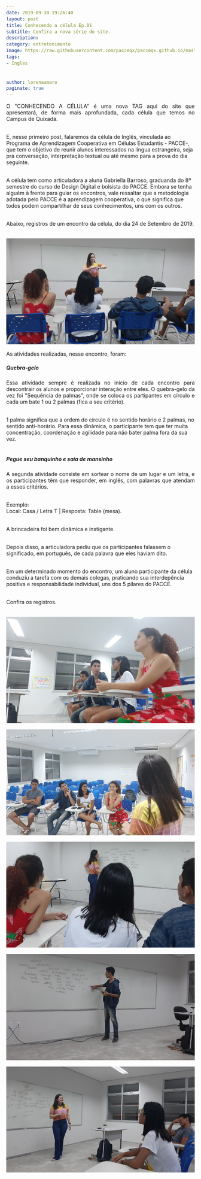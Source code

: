 ```yaml
---
date: 2019-09-30 19:26:40
layout: post
title: Conhecendo a célula Ep.01
subtitle: Confira a nova série do site.
description: 
category: entretenimento
image: https://raw.githubusercontent.com/pacceqx/pacceqx.github.io/master/assets/pic/2019-09-30/capa.png
tags:
- Ingles


author: lorenaamaro
paginate: true
---
```

<p style="text-align: justify">
O "CONHECENDO A CÉLULA" é uma nova TAG aqui do site que apresentará, de forma mais aprofundada, cada célula que temos no Campus de Quixadá.<br><br>

E, nesse primeiro post, falaremos da célula de Inglês, vinculada ao Programa de Aprendizagem Cooperativa em Células Estudantis - PACCE-, que tem o objetivo de reunir alunos interessados na língua estrangeira, seja pra conversação, interpretação textual ou até mesmo para a prova do dia seguinte.<br><br>

A célula tem como articuladora a aluna Gabriella Barroso, graduanda do 8º semestre do curso de Design Digital e bolsista do PACCE. Embora se tenha alguém à frente para guiar os encontros, vale ressaltar que a metodologia adotada pelo PACCE é a aprendizagem cooperativa, o que significa que todos podem compartilhar de seus conhecimentos, uns com os outros. <br><br>


Abaixo, registros de um encontro da célula, do dia 24 de Setembro de 2019.<br><br>
</p>

![](https://raw.githubusercontent.com/pacceqx/pacceqx.github.io/master/assets/pic/2019-09-30/img1.jpg)

<p style="text-align: justify">
As atividades realizadas, nesse encontro, foram:<br>
</p>

##### Quebra-gelo <br>

<p style="text-align: justify">
Essa atividade sempre é realizada no início de cada encontro para descontrair os alunos e proporcionar interação entre eles. O quebra-gelo da vez foi "Sequência de palmas", onde se coloca os partipantes em círculo e cada um bate 1 ou 2 palmas (fica a seu critério). <br><br>

1 palma significa que a ordem do círculo é no sentido horário e 2 palmas, no sentido anti-horário. Para essa dinâmica, o participante tem que ter muita concentração, coordenação e agilidade para não bater palma fora da sua vez.<br><br>
</p>

##### Pegue seu banquinho e saia de mansinho<br>

<p style="text-align: justify">
A segunda atividade consiste em sortear o nome de um lugar e um letra, e os participantes têm que responder, em inglês, com palavras que atendam a esses critérios. <br><br>

Exemplo:<br>
Local: Casa / Letra T  | Resposta: Table (mesa).<br><br>

A brincadeira foi bem dinâmica e instigante.<br><br>

Depois disso, a articuladora pediu que os participantes falassem o significado, em português, de cada palavra que eles haviam dito.<br><br>

Em um determinado momento do encontro, um  aluno participante da célula conduziu a tarefa com os demais colegas, praticando sua interdepência positiva e responsabilidade individual, uns dos 5 pilares do PACCE. <br><br>

Confira os registros.<br><br>
</p>

![](https://raw.githubusercontent.com/pacceqx/pacceqx.github.io/master/assets/pic/2019-09-30/img2.jpg)

![](https://raw.githubusercontent.com/pacceqx/pacceqx.github.io/master/assets/pic/2019-09-30/img3.jpg)

![](https://raw.githubusercontent.com/pacceqx/pacceqx.github.io/master/assets/pic/2019-09-30/img4.jpg)

![](https://raw.githubusercontent.com/pacceqx/pacceqx.github.io/master/assets/pic/2019-09-30/img5.jpg)

![](https://raw.githubusercontent.com/pacceqx/pacceqx.github.io/master/assets/pic/2019-09-30/img6.jpg)


